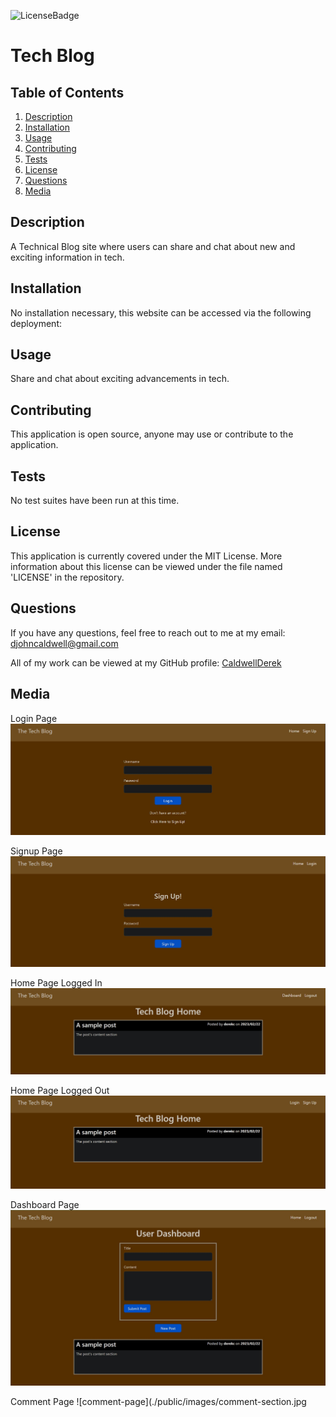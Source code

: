 ![LicenseBadge](https://img.shields.io/badge/License-MIT-blue)
# Tech Blog

## Table of Contents
1. [Description](#description)
2. [Installation](#installation)
3. [Usage](#usage)
4. [Contributing](#contributing)
5. [Tests](#tests)
6. [License](#license)
7. [Questions](#questions)
8. [Media](#media)


## Description
A Technical Blog site where users can share and chat about new and exciting information in tech.

## Installation
No installation necessary, this website can be accessed via the following deployment:

## Usage
Share and chat about exciting advancements in tech.

## Contributing
This application is open source, anyone may use or contribute to the application.

## Tests
No test suites have been run at this time.

## License
This application is currently covered under the MIT License. More information about this license can be viewed under the file named 'LICENSE' in the repository.

## Questions
If you have any questions, feel free to reach out to me at my email: djohncaldwell@gmail.com

All of my work can be viewed at my GitHub profile: [CaldwellDerek](https://github.com/CaldwellDerek)

## Media

Login Page
![login-page](./public/images/login-page.jpg)

Signup Page
![signup-page](./public/images/signup-page.jpg)

Home Page Logged In
![home-in-page](./public/images/home-signedin.jpg)

Home Page Logged Out
![home-out-page](./public/images/home-signedout.jpg)

Dashboard Page
![dashboard-page](./public/images/user-dashboard.jpg)

Comment Page
![comment-page](./public/images/comment-section.jpg
